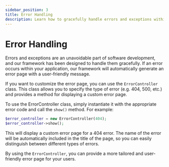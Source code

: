 ```yaml
---
sidebar_position: 3
title: Error Handling
description: Learn how to gracefully handle errors and exceptions within your application.
---
```


# Error Handling

Errors and exceptions are an unavoidable part of software development, and our framework has been designed to handle them gracefully. If an error occurs within your application, our framework will automatically generate an error page with a user-friendly message.

If you want to customize the error page, you can use the `ErrorController` class. This class allows you to specify the type of error (e.g. 404, 500, etc.) and provides a method for displaying a custom error page.

To use the ErrorController class, simply instantiate it with the appropriate error code and call the `show()` method. For example:

```php
$error_controller = new ErrorController(404);
$error_controller->show();
```

This will display a custom error page for a 404 error. The name of the error will be automatically included in the title of the page, so you can easily distinguish between different types of errors.

By using the `ErrorController`, you can provide a more tailored and user-friendly error page for your users.
